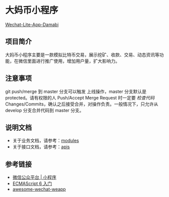 大妈币小程序
========

[Wechat-Lite-App-Damabi](http://gitlab.meiyou.com/h5/damabi.git)

## 项目简介
大妈币小程序主要是一款模拟比特币交易，展示挖矿、收款、交易、动态资讯等功能，在微信里面进行推广使用，增加用户量，扩大影响力。

## 注意事项
git push/merge 到 master 分支可以触发 上线操作，master 分支默认是 protected。请有权限的人 Push/Accept Merge Request 时一定要 *检查代码* Changes/Commits，确认之后接受合并，对操作负责。一般情况下，只允许从 develop 分支合并代码到 master 分支。

## 说明文档
- 关于业务文档，请参考：[modules](./docs/modules.md)
- 关于接口文档，请参考：[apis](./docs/apis.md)

## 参考链接
- [微信公众平台 | 小程序](https://mp.weixin.qq.com/debug/wxadoc/dev/?t=1476197490473)
- [ECMAScript 6 入门](http://es6.ruanyifeng.com/)
- [awesome-wechat-weapp](https://github.com/justjavac/awesome-wechat-weapp)
